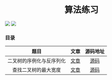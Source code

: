 <h1 align="center">算法练习</h1>

<img src="https://img.shields.io/badge/language-GoLang-green" /> <img src="https://img.shields.io/badge/language-Java-green">



### 目录

|           题目           |                        文章                        |                           源码地址                           |
| :----------------------: | :------------------------------------------------: | :----------------------------------------------------------: |
| 二叉树的序例化与反序列化 | [文章](https://juejin.cn/post/6979862436492869662) | [源码](https://github.com/can888-gc/algorithmstudy/tree/main/xuliehuaerchashu) |
|   查找二叉树的最大宽度   | [文章](https://juejin.cn/post/6981023626619437070) | [源码](https://github.com/can888-gc/algorithmstudy/tree/main/MaximumWidthOfBt) |


